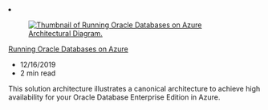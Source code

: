 <!-- This file is automatically generated by build/architectures/build_index.py. Any updates will be lost. -->

<!-- markdownlint-disable MD033 -->

<li class="grid-item item-column" data-categories="Databases Management and Governance ">
<article class="card">
    <div class="card-header has-margin-bottom-none" aria-hidden="true">
        <figure class="image diagram has-height-175 has-overflow-hidden level">
            <a href="/azure/architecture/solution-ideas/articles/reference-architecture-for-oracle-database-on-azure"><img src="/azure/architecture/browse/thumbs/reference-architecture-for-oracle-database-on-azure.png" class="diagram" alt="Thumbnail of Running Oracle Databases on Azure Architectural Diagram." data-linktype="relative-path"></a>
        </figure>
    </div>
    <div class="card-content">
        <a class="card-content-title has-margin-top-none" href="/azure/architecture/solution-ideas/articles/reference-architecture-for-oracle-database-on-azure">
            <p>Running Oracle Databases on Azure</p>
        </a>
        <ul class="card-content-metadata">
            <li>12/16/2019</li>
            <li>2 min read</li>
        </ul>
        <p class="card-content-description">This solution architecture illustrates a canonical architecture to achieve high availability for your Oracle Database Enterprise Edition in Azure.</p>
        <div class="bottom-to-top-fade is-hidden-mobile"></div>
    </div>
</article>
</li>
